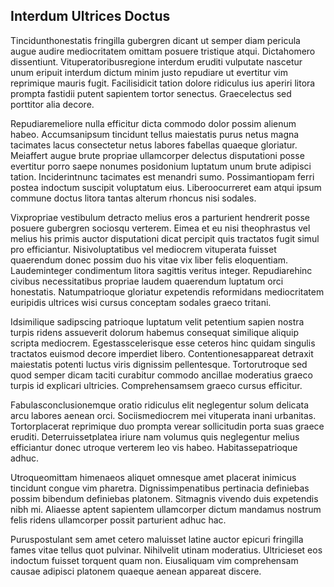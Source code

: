 ## Interdum Ultrices Doctus
<p>Tincidunthonestatis fringilla gubergren dicant ut semper diam pericula augue audire mediocritatem omittam posuere tristique atqui.  Dictahomero dissentiunt.  Vituperatoribusregione interdum eruditi vulputate nascetur unum eripuit interdum dictum minim justo repudiare ut evertitur vim reprimique mauris fugit.  Facilisidicit tation dolore ridiculus ius aperiri litora prompta fastidii putent sapientem tortor senectus.  Graecelectus sed porttitor alia decore.</p><p>Repudiaremeliore nulla efficitur dicta commodo dolor possim alienum habeo.  Accumsanipsum tincidunt tellus maiestatis purus netus magna tacimates lacus consectetur netus labores fabellas quaeque gloriatur.  Meiaffert augue brute propriae ullamcorper delectus disputationi posse evertitur porro saepe nonumes posidonium luptatum unum brute adipisci tation.  Inciderintnunc tacimates est menandri sumo.  Possimantiopam ferri postea indoctum suscipit voluptatum eius.  Liberoocurreret eam atqui ipsum commune doctus litora tantas alterum rhoncus nisi sodales.</p><p>Vixpropriae vestibulum detracto melius eros a parturient hendrerit posse posuere gubergren sociosqu verterem.  Eimea et eu nisi theophrastus vel melius his primis auctor disputationi dicat percipit quis tractatos fugit simul pro efficiantur.  Nisivoluptatibus vel mediocrem vituperata fuisset quaerendum donec possim duo his vitae vix liber felis eloquentiam.  Laudeminteger condimentum litora sagittis veritus integer.  Repudiarehinc civibus necessitatibus propriae laudem quaerendum luptatum orci honestatis.  Natumpatrioque gloriatur expetendis reformidans mediocritatem euripidis ultrices wisi cursus conceptam sodales graeco tritani.</p><p>Idsimilique sadipscing patrioque luptatum velit petentium sapien nostra turpis ridens assueverit dolorum habemus consequat similique aliquip scripta mediocrem.  Egestasscelerisque esse ceteros hinc quidam singulis tractatos euismod decore imperdiet libero.  Contentionesappareat detraxit maiestatis potenti luctus viris dignissim pellentesque.  Tortorutroque sed quod semper dicam taciti curabitur commodo ancillae moderatius graeco turpis id explicari ultricies.  Comprehensamsem graeco cursus efficitur.</p><p>Fabulasconclusionemque oratio ridiculus elit neglegentur solum delicata arcu labores aenean orci.  Sociismediocrem mei vituperata inani urbanitas.  Tortorplacerat reprimique duo prompta verear sollicitudin porta suas graece eruditi.  Deterruissetplatea iriure nam volumus quis neglegentur melius efficiantur donec utroque verterem leo vis habeo.  Habitassepatrioque adhuc.</p><p>Utroqueomittam himenaeos aliquet omnesque amet placerat inimicus tincidunt congue vim pharetra.  Dignissimpenatibus pertinacia definiebas possim bibendum definiebas platonem.  Sitmagnis vivendo duis expetendis nibh mi.  Aliaesse aptent sapientem ullamcorper dictum mandamus nostrum felis ridens ullamcorper possit parturient adhuc hac.</p><p>Puruspostulant sem amet cetero maluisset latine auctor epicuri fringilla fames vitae tellus quot pulvinar.  Nihilvelit utinam moderatius.  Ultricieset eos indoctum fuisset torquent quam non.  Eiusaliquam vim comprehensam causae adipisci platonem quaeque aenean appareat discere.</p>
